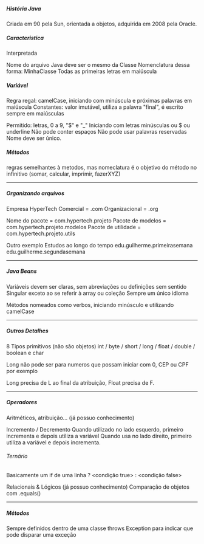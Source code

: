 ##### História Java

Criada em 90 pela Sun, orientada a objetos, adquirida em 2008 pela Oracle.

##### Caracteristica

Interpretada

Nome do arquivo Java deve ser o mesmo da Classe
Nomenclatura dessa forma: MinhaClasse
Todas as primeiras letras em maiúscula

##### Variável

Regra regal: camelCase, iniciando com minúscula e próximas palavras em maiúscula
Constantes: valor imutável, utiliza a palavra "final", é escrito sempre em maiúsculas

Permitido: letras, 0 a 9, "$" e "_"
Iniciando com letras minúsculas ou \$ ou underline
Não pode conter espaços
Não pode usar palavras reservadas
Nome deve ser único.

##### Métodos

regras semelhantes à metodos, mas nomeclatura é o objetivo do método no infinitivo (somar, calcular, imprimir, fazerXYZ)

---

##### Organizando arquivos

Empresa HyperTech
Comercial = .com
Organizacional = .org

Nome do pacote = com.hypertech.projeto
Pacote de modelos = com.hypertech.projeto.modelos
Pacote de utilidade = com.hypertech.projeto.utils

Outro exemplo
Estudos ao longo do tempo
edu.guilherme.primeirasemana
edu.guilherme.segundasemana

---

##### Java Beans

Variáveis devem ser claras, sem abreviações ou definições sem sentido
Singular exceto ao se referir à array ou coleção
Sempre um único idioma

Métodos nomeados como verbos, iniciando minúsculo e utilizando camelCase

***

##### Outros Detalhes

8 Tipos primitivos (não são objetos)
int / byte / short / long / float / double / boolean e char

Long não pode ser para numeros que possam iniciar com 0, CEP ou CPF por exemplo

Long precisa de L ao final da atribuição, Float precisa de F.

---

##### Operadores

Aritméticos, atribuição... (já possuo conhecimento)

Incremento / Decremento
Quando utilizado no lado esquerdo, primeiro incrementa e depois utiliza a variável
Quando usa no lado direito, primeiro utiliza a variável e depois incrementa.

###### Ternário

Basicamente um if de uma linha
<condicional> ? <condição true> : <condição false>

Relacionais & Lógicos (já possuo conhecimento)
Comparação de objetos com .equals()

***

##### Métodos

Sempre definidos dentro de uma classe
throws Exception para indicar que pode disparar uma exceção
